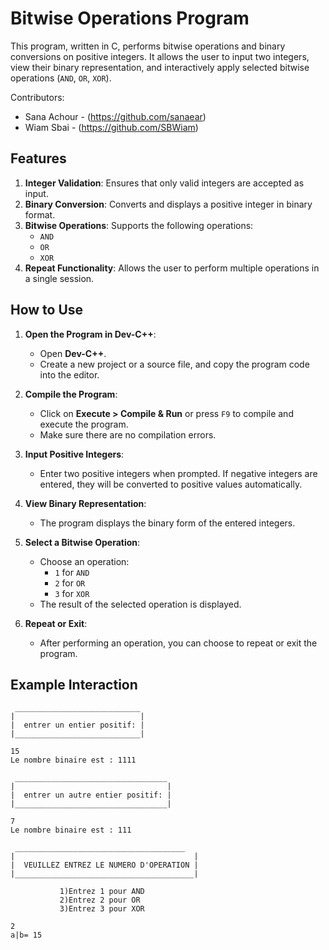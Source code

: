 # Bitwise Operations Program

This program, written in C, performs bitwise operations and binary conversions on positive integers. 
It allows the user to input two integers, view their binary representation, and interactively apply 
selected bitwise operations (`AND`, `OR`, `XOR`).

Contributors:
- Sana Achour - (https://github.com/sanaear)
- Wiam Sbai - (https://github.com/SBWiam)

## Features

1. **Integer Validation**: Ensures that only valid integers are accepted as input.
2. **Binary Conversion**: Converts and displays a positive integer in binary format.
3. **Bitwise Operations**: Supports the following operations:
   - `AND`
   - `OR`
   - `XOR`
4. **Repeat Functionality**: Allows the user to perform multiple operations in a single session.

## How to Use

1. **Open the Program in Dev-C++**:
   - Open **Dev-C++**.
   - Create a new project or a source file, and copy the program code into the editor.

2. **Compile the Program**:
   - Click on **Execute > Compile & Run** or press `F9` to compile and execute the program.
   - Make sure there are no compilation errors.

3. **Input Positive Integers**:
   - Enter two positive integers when prompted. If negative integers are entered, they will be converted to positive values automatically.

4. **View Binary Representation**:
   - The program displays the binary form of the entered integers.

5. **Select a Bitwise Operation**:
   - Choose an operation:
     - `1` for `AND`
     - `2` for `OR`
     - `3` for `XOR`
   - The result of the selected operation is displayed.

6. **Repeat or Exit**:
   - After performing an operation, you can choose to repeat or exit the program.

## Example Interaction

```text
 ____________________________
|                            |
|  entrer un entier positif: |
|____________________________|

15
Le nombre binaire est : 1111

 __________________________________
|                                  |
|  entrer un autre entier positif: |
|__________________________________|

7
Le nombre binaire est : 111

 ______________________________________
|                                        |
|  VEUILLEZ ENTREZ LE NUMERO D'OPERATION |
|________________________________________|

           1)Entrez 1 pour AND           
           2)Entrez 2 pour OR            
           3)Entrez 3 pour XOR           

2
a|b= 15

